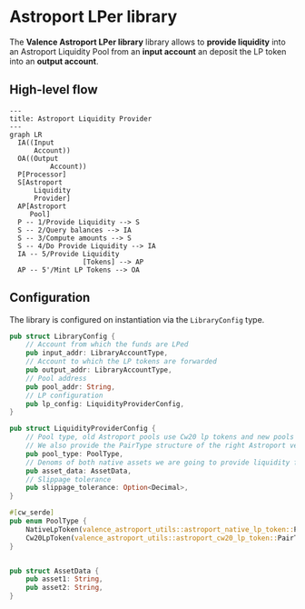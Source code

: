 # Astroport LPer library

The **Valence Astroport LPer library** library allows to **provide liquidity** into an Astroport Liquidity Pool from an **input account** an deposit the LP token into an **output account**.

## High-level flow

```mermaid
---
title: Astroport Liquidity Provider
---
graph LR
  IA((Input
      Account))
  OA((Output
		  Account))
  P[Processor]
  S[Astroport
      Liquidity
      Provider]
  AP[Astroport
     Pool]
  P -- 1/Provide Liquidity --> S
  S -- 2/Query balances --> IA
  S -- 3/Compute amounts --> S
  S -- 4/Do Provide Liquidity --> IA
  IA -- 5/Provide Liquidity
				  [Tokens] --> AP
  AP -- 5'/Mint LP Tokens --> OA

```

## Configuration

The library is configured on instantiation via the `LibraryConfig` type.

```rust
pub struct LibraryConfig {
    // Account from which the funds are LPed
    pub input_addr: LibraryAccountType,
    // Account to which the LP tokens are forwarded
    pub output_addr: LibraryAccountType,
    // Pool address
    pub pool_addr: String,
    // LP configuration
    pub lp_config: LiquidityProviderConfig,
}

pub struct LiquidityProviderConfig {
    // Pool type, old Astroport pools use Cw20 lp tokens and new pools use native tokens, so we specify here what kind of token we are going to get.
    // We also provide the PairType structure of the right Astroport version that we are going to use for each scenario
    pub pool_type: PoolType,
    // Denoms of both native assets we are going to provide liquidity for
    pub asset_data: AssetData,
    // Slippage tolerance
    pub slippage_tolerance: Option<Decimal>,
}

#[cw_serde]
pub enum PoolType {
    NativeLpToken(valence_astroport_utils::astroport_native_lp_token::PairType),
    Cw20LpToken(valence_astroport_utils::astroport_cw20_lp_token::PairType),
}


pub struct AssetData {
    pub asset1: String,
    pub asset2: String,
}
```
